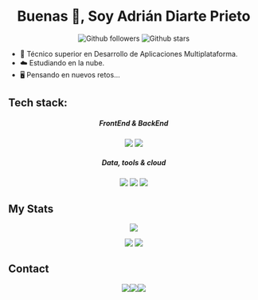 <h1 align="center">Buenas 👋, Soy Adrián Diarte Prieto</h1>

<p align="center">
  <img alt="Github followers" src="https://img.shields.io/github/followers/adriandpdev?logo=GitHub&style=for-the-badge" />
  <img alt="Github stars" src="https://img.shields.io/github/stars/adriandpdev?logo=GitHub&style=for-the-badge" />
</p>

- 🔭 Técnico superior en Desarrollo de Aplicaciones Multiplataforma.
- ☁️ Estudiando en la nube.
- 🖥️ Pensando en nuevos retos...

## Tech stack:
<div align="center">
  <h5>FrontEnd & BackEnd</h5>
  <img src="https://skillicons.dev/icons?i=angular,astro,react,typescript,tailwind" />
  <img src="https://skillicons.dev/icons?i=java,spring,py,nodejs,express" />

  <h5>Data, tools & cloud</h5>
  <img src="https://skillicons.dev/icons?i=postgresql,mongodb,mysql" />
  <img src="https://skillicons.dev/icons?i=git,jenkins,postman" />
  <img src="https://skillicons.dev/icons?i=azure,cloudflare,openshift,vercel" />
</div>

## My Stats 

<div align="center">
  
  ![](https://github-profile-summary-cards.vercel.app/api/cards/profile-details?username=adriandpdev&theme=dark)
  
  ![](https://github-readme-stats.vercel.app/api?username=adriandpdev&show_icons=true&theme=gruvbox)
  ![](https://github-readme-streak-stats.herokuapp.com/?user=adriandpdev&layout=compact&hide=html&theme=gruvbox)
  
</div>

## Contact

<div align="center">  
  <a href="https://t.me/villadri"><img src="https://img.shields.io/badge/Telegram-2CA5E0?&style=for-the-badge&logo=Telegram&logoColor=white" /></a><a href="https://www.linkedin.com/in/adrian-diarte-prieto/"><img src="https://img.shields.io/badge/LinkedIn-0077B5?&style=for-the-badge&logo=LinkedIn&logoColor=white" /></a><a href="mailto:adriandp.2000@gmail.com"><img src="https://img.shields.io/badge/Gmail-D14836?style=for-the-badge&logo=gmail&logoColor=white" /></a>
</div>
